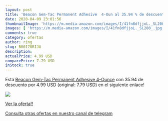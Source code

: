 ```yaml
---
layout: post
title: 'Beacon Gem-Tac Permanent Adhesive  4-Oun al 35.94 % de descuento'
date: 2020-04-09 23:01:56
thumbnailImage: 'https://m.media-amazon.com/images/I/41fn8dfjjoL._SL200_.jpg'
images: [ 'https://m.media-amazon.com/images/I/41fn8dfjjoL._SL200_.jpg' ]
comments: true
category: ofertas
author: ring
slug: B00178RIJU
description:
actualPrice: 4.99 USD
comparePrice: 7.79 USD
inStock: true
---
```


Está [Beacon Gem-Tac Permanent Adhesive  4-Ounce](https://www.amazon.com/dp/B00178RIJU/?tag=redken08-20) con 35.94 de descuento por 4.99 USD (original: 7.79 USD) en el siguiente enlace!

[![](https://m.media-amazon.com/images/I/41fn8dfjjoL._SL200_.jpg)](https://www.amazon.com/dp/B00178RIJU/?tag=redken08-20)

[Ver la oferta!!](https://www.amazon.com/dp/B00178RIJU/?tag=redken08-20)

[Consulta otras ofertas en nuestro canal de telegram](https://t.me/s/ofertas25)
